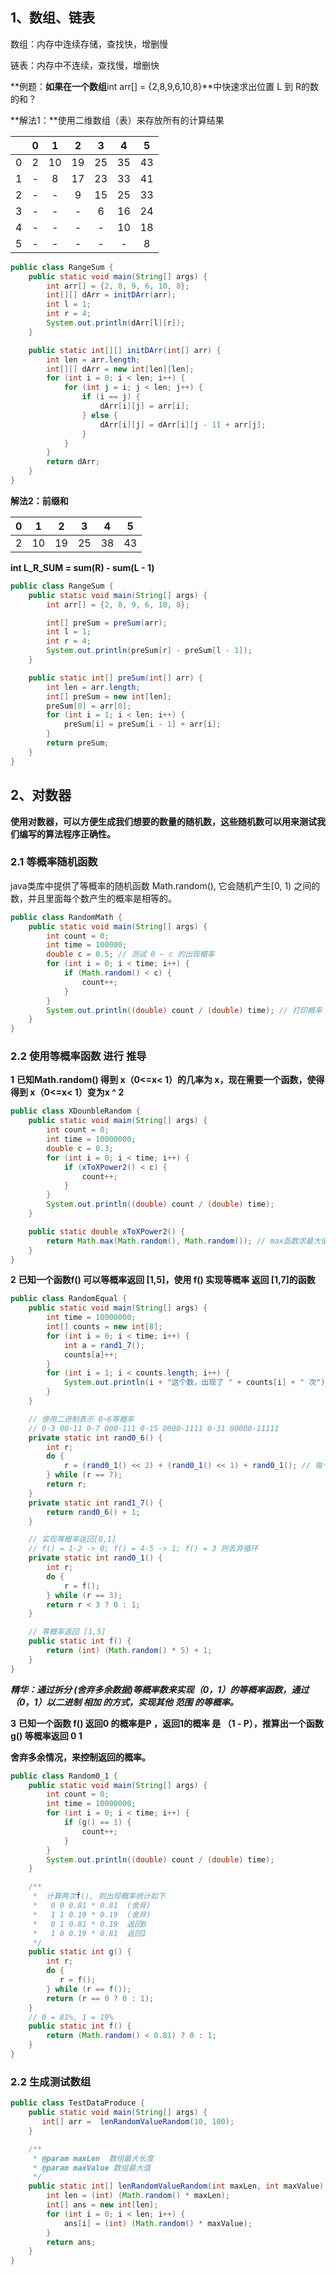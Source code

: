 ## 1、数组、链表

数组：内存中连续存储，查找快，增删慢

链表：内存中不连续，查找慢，增删快

**例题：**如果在一个数组**int arr[] = {2,8,9,6,10,8}**中快速求出位置 L 到 R的数的和？

**解法1：**使用二维数组（表）来存放所有的计算结果

|      |  0   |  1   |  2   |  3   |  4   |  5   |
| :--: | :--: | :--: | :--: | :--: | :--: | :--: |
|  0   |  2   |  10  |  19  |  25  |  35  |  43  |
|  1   |  -   |  8   |  17  |  23  |  33  |  41  |
|  2   |  -   |  -   |  9   |  15  |  25  |  33  |
|  3   |  -   |  -   |  -   |  6   |  16  |  24  |
|  4   |  -   |  -   |  -   |  -   |  10  |  18  |
|  5   |  -   |  -   |  -   |  -   |  -   |  8   |

```java
public class RangeSum {
    public static void main(String[] args) {
        int arr[] = {2, 8, 9, 6, 10, 8};
        int[][] dArr = initDArr(arr);
        int l = 1;
        int r = 4;
        System.out.println(dArr[l][r]);
    }

    public static int[][] initDArr(int[] arr) {
        int len = arr.length;
        int[][] dArr = new int[len][len];
        for (int i = 0; i < len; i++) {
            for (int j = i; j < len; j++) {
                if (i == j) {
                    dArr[i][j] = arr[i];
                } else {
                    dArr[i][j] = dArr[i][j - 1] + arr[j];
                }
            }
        }
        return dArr;
    }
}
```

**解法2：前缀和**

|  0   |  1   |  2   |  3   |  4   |  5   |
| :--: | :--: | :--: | :--: | :--: | :--: |
|  2   |  10  |  19  |  25  |  38  |  43  |

**int L_R_SUM = sum(R) - sum(L - 1)**

```java
public class RangeSum {
    public static void main(String[] args) {
        int arr[] = {2, 8, 9, 6, 10, 8};

        int[] preSum = preSum(arr);
        int l = 1;
        int r = 4;
        System.out.println(preSum[r] - preSum[l - 1]);
    }

    public static int[] preSum(int[] arr) {
        int len = arr.length;
        int[] preSum = new int[len];
        preSum[0] = arr[0];
        for (int i = 1; i < len; i++) {
            preSum[i] = preSum[i - 1] + arr[i];
        }
        return preSum;
    }
}
```



## 2、对数器

**使用对数器，可以方便生成我们想要的数量的随机数，这些随机数可以用来测试我们编写的算法程序正确性。**

### 2.1 **等概率随机函数**

java类库中提供了等概率的随机函数 Math.random(), 它会随机产生[0, 1) 之间的数，并且里面每个数产生的概率是相等的。

```java
public class RandomMath {
    public static void main(String[] args) {
        int count = 0;
        int time = 100000;
        double c = 0.5; // 测试 0 ~ c 的出现概率
        for (int i = 0; i < time; i++) {
            if (Math.random() < c) {
                count++;
            }
        }
        System.out.println((double) count / (double) time); // 打印概率
    }
}
```

### 2.2 使用等概率函数 进行 推导

**1** **已知Math.random() 得到 x（0<=x< 1）的几率为 x，现在需要一个函数，使得得到 x（0<=x< 1）变为x ^ 2**

```java
public class XDounbleRandom {
    public static void main(String[] args) {
        int count = 0;
        int time = 10000000;
        double c = 0.3;
        for (int i = 0; i < time; i++) {
            if (xToXPower2() < c) {
                count++;
            }
        }
        System.out.println((double) count / (double) time);
    }

    public static double xToXPower2() {
        return Math.max(Math.random(), Math.random()); // max函数求最大值，必须满足两次都小于 0.3， 所以概率为0.3 * 0.3
    }
}
```

**2** **已知一个函数f() 可以等概率返回 [1,5]，使用 f() 实现等概率 返回 [1,7]的函数**

```java
public class RandomEqual {
    public static void main(String[] args) {
        int time = 10000000;
        int[] counts = new int[8];
        for (int i = 0; i < time; i++) {
            int a = rand1_7();
            counts[a]++;
        }
        for (int i = 1; i < counts.length; i++) {
            System.out.println(i + "这个数，出现了 " + counts[i] + " 次");
        }
    }

    // 使用二进制表示 0~6等概率
    // 0-3 00-11 0-7 000-111 0-15 0000-1111 0-31 00000-11111
    private static int rand0_6() {
        int r;
        do {
            r = (rand0_1() << 2) + (rand0_1() << 1) + rand0_1(); // 每个位上的数都是等概率的
        } while (r == 7);
        return r;
    }
    private static int rand1_7() {
        return rand0_6() + 1;
    }

    // 实现等概率返回[0,1]
    // f() = 1-2 -> 0; f() = 4-5 -> 1; f() = 3 则丢弃循环
    private static int rand0_1() {
        int r;
        do {
            r = f();
        } while (r == 3);
        return r < 3 ? 0 : 1;
    }

    // 等概率返回 [1,5]
    public static int f() {
        return (int) (Math.random() * 5) + 1;
    }
}

```

***精华：通过拆分 (舍弃多余数据)等概率数来实现（0，1）的等概率函数，通过（0，1）以二进制 相加 的方式，实现其他 范围 的等概率。***

**3** **已知一个函数 f() 返回0 的概率是P ，返回1的概率 是 （1 - P），推算出一个函数g() 等概率返回 0 1**

**舍弃多余情况，来控制返回的概率。**

```java
public class Random0_1 {
    public static void main(String[] args) {
        int count = 0;
        int time = 10000000;
        for (int i = 0; i < time; i++) {
            if (g() == 1) {
                count++;
            }
        }
        System.out.println((double) count / (double) time);
    }

    /**
     *  计算两次f(), 则出现概率统计如下
     *   0 0 0.81 * 0.81  (舍弃)
     *   1 1 0.19 * 0.19  (舍弃)
     *   0 1 0.81 * 0.19  返回0
     *   1 0 0.19 * 0.81  返回1
     */
    public static int g() {
        int r;
        do {
           r = f();
        } while (r == f());
        return (r == 0 ? 0 : 1);
    }
    // 0 = 81%, 1 = 19%
    public static int f() {
        return (Math.random() < 0.81) ? 0 : 1;
    }
}
```

### 2.2 生成测试数组

```java
public class TestDataProduce {
    public static void main(String[] args) {
       int[] arr =  lenRandomValueRandom(10, 100);
    }

    /**
     * @param maxLen  数组最大长度
     * @param maxValue 数组最大值
     */
    public static int[] lenRandomValueRandom(int maxLen, int maxValue) {
        int len = (int) (Math.random() * maxLen);
        int[] ans = new int[len];
        for (int i = 0; i < len; i++) {
            ans[i] = (int) (Math.random() * maxValue);
        }
        return ans;
    }
}
```

